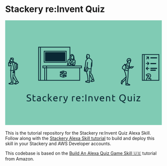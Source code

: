 # Stackery re:Invent Quiz

![Stackery re:Invent Quiz graphic](./src/img/alexa-reinvent-large.png)

This is the tutorial repository for the Stackery re:Invent Quiz Alexa Skill. Follow along with the [Stackery Alexa Skill tutorial](https://www.stackery.io/blog/reinvent-alexa-quiz-challenge) to build and deploy this skill in your Stackery and AWS Developer accounts.

This codebase is based on the [Build An Alexa Quiz Game Skill 🇺🇸](https://github.com/alexa/skill-sample-nodejs-quiz-game) tutorial from Amazon.
